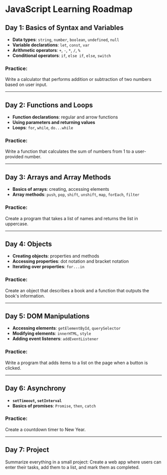 # JavaScript Learning Roadmap

## Day 1: Basics of Syntax and Variables
- **Data types**: `string`, `number`, `boolean`, `undefined`, `null`
- **Variable declarations**: `let`, `const`, `var`
- **Arithmetic operators**: `+`, `-`, `*`, `/`, `%`
- **Conditional operators**: `if`, `else if`, `else`, `switch`

### Practice:
Write a calculator that performs addition or subtraction of two numbers based on user input.

---

## Day 2: Functions and Loops
- **Function declarations**: regular and arrow functions
- **Using parameters and returning values**
- **Loops**: `for`, `while`, `do...while`

### Practice:
Write a function that calculates the sum of numbers from 1 to a user-provided number.

---

## Day 3: Arrays and Array Methods
- **Basics of arrays**: creating, accessing elements
- **Array methods**: `push`, `pop`, `shift`, `unshift`, `map`, `forEach`, `filter`

### Practice:
Create a program that takes a list of names and returns the list in uppercase.

---

## Day 4: Objects
- **Creating objects**: properties and methods
- **Accessing properties**: dot notation and bracket notation
- **Iterating over properties**: `for...in`

### Practice:
Create an object that describes a book and a function that outputs the book's information.

---

## Day 5: DOM Manipulations
- **Accessing elements**: `getElementById`, `querySelector`
- **Modifying elements**: `innerHTML`, `style`
- **Adding event listeners**: `addEventListener`

### Practice:
Write a program that adds items to a list on the page when a button is clicked.

---

## Day 6: Asynchrony
- **`setTimeout`, `setInterval`**
- **Basics of promises**: `Promise`, `then`, `catch`

### Practice:
Create a countdown timer to New Year.

---

## Day 7: Project
Summarize everything in a small project:
Create a web app where users can enter their tasks, add them to a list, and mark them as completed.
